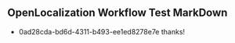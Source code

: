 ## OpenLocalization Workflow Test MarkDown
* 0ad28cda-bd6d-4311-b493-ee1ed8278e7e thanks!

<!--HONumber=Jul16_HO3-->


